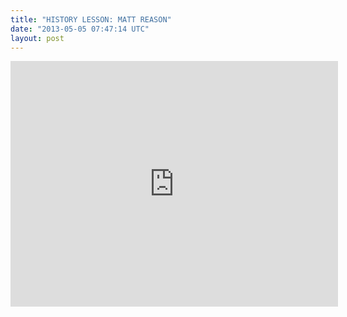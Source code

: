 ```yaml
---
title: "HISTORY LESSON: MATT REASON"
date: "2013-05-05 07:47:14 UTC"
layout: post
---
```


<p><iframe frameborder="0" height="393" src="https://www.youtube.com/embed/4stuQAXgk_8?rel=0" width="524"></iframe></p>
